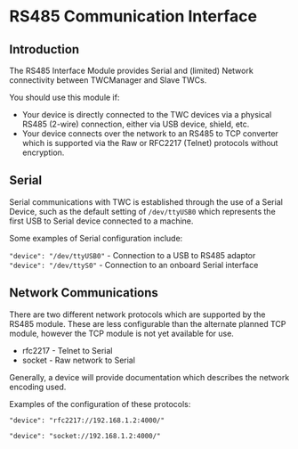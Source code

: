 # RS485 Communication Interface

## Introduction

The RS485 Interface Module provides Serial and (limited) Network connectivity between TWCManager and Slave TWCs.

You should use this module if:

   * Your device is directly connected to the TWC devices via a physical RS485 (2-wire) connection, either via USB device, shield, etc.
   * Your device connects over the network to an RS485 to TCP converter which is supported via the Raw or RFC2217 (Telnet) protocols without encryption.

## Serial

Serial communications with TWC is established through the use of a Serial Device, such as the default setting of ```/dev/ttyUSB0``` which represents the first USB to Serial device connected to a machine.

Some examples of Serial configuration include:

```"device": "/dev/ttyUSB0"``` - Connection to a USB to RS485 adaptor
```"device": "/dev/ttyS0"```   - Connection to an onboard Serial interface

## Network Communications

There are two different network protocols which are supported by the RS485 module. These are less configurable than the alternate planned TCP module, however the TCP module is not yet available for use.

   * rfc2217 - Telnet to Serial
   * socket  - Raw network to Serial

Generally, a device will provide documentation which describes the network encoding used. 

Examples of the configuration of these protocols:

```"device": "rfc2217://192.168.1.2:4000/"```

```"device": "socket://192.168.1.2:4000/"```

